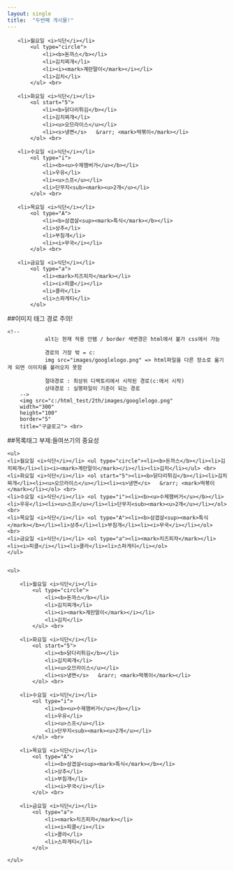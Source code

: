 ```yaml
---
layout: single
title:  "두번째 게시물!"
---
```



<ul>

	<li>월요일 <i>식단</i></li>
		<ul type="circle">
			<li><b>돈까스</b></li>
			<li>김치찌개</li>
			<li><i><mark>계란말이</mark></i></li>
			<li>김치</li>
		</ul> <br>

	<li>화요일 <i>식단</i></li>
		<ol start="5">
			<li><b>닭다리튀김</b></li>
			<li>김치찌개</li>
			<li><u>오므라이스</u></li>
			<li><s>냉면</s>	&rarr; <mark>떡볶이</mark></li>
		</ol> <br>

	<li>수요일 <i>식단</i></li>
		<ol type="i">
			<li><b><u>수제햄버거</u></b></li>
			<li>우유</li>
			<li><u>스프</u></li>
			<li>단무지<sub><mark><u>2개</u></li>
		</ol> <br>

	<li>목요일 <i>식단</i></li>
		<ol type="A">
			<li><b>삼겹살<sup><mark>특식</mark></b></li>
			<li>상추</li>
			<li>부침개</li>
			<li><i>무국</i></li>
		</ol> <br>

	<li>금요일 <i>식단</i></li>
		<ol type="a">
			<li><mark>치즈피자</mark></li>
			<li><i>피클</i></li>
			<li>콜라</li>
			<li>스파게티</li>
		</ol>

</ul>

##이미지 태그
경로 주의!

```
<!--
			alt는 현재 적용 안됌 / border 색변경은 html에서 불가 css에서 가능
		
			경로의 가장 밖 = c:
			img src="images/googlelogo.png" => html파일을 다른 장소로 옮기게 되면 이미지를 불러오지 못함
		
			절대경로 : 최상위 디렉토리에서 시작된 경로(c:에서 시작)
			상대경로 : 실행파일이 기준이 되는 경로
	-->
	<img src="c:/html_test/2th/images/googlelogo.png" 
	width="300"
	height="100"
	border="5"
	title="구글로고"> <br>
```

##목록태그
부제:들여쓰기의 중요성





```
<ul>
<li>월요일 <i>식단</i></li> <ul type="circle"><li><b>돈까스</b></li><li>김치찌개</li><li><i><mark>계란말이</mark></i></li><li>김치</li></ul> <br>
<li>화요일 <i>식단</i></li> <ol start="5"><li><b>닭다리튀김</b></li><li>김치찌개</li><li><u>오므라이스</u></li><li><s>냉면</s>	&rarr; <mark>떡볶이</mark></li></ol> <br>
<li>수요일 <i>식단</i></li> <ol type="i"><li><b><u>수제햄버거</u></b></li><li>우유</li><li><u>스프</u></li><li>단무지<sub><mark><u>2개</u></li></ol> <br>
<li>목요일 <i>식단</i></li> <ol type="A"><li><b>삼겹살<sup><mark>특식</mark></b></li><li>상추</li><li>부침개</li><li><i>무국</i></li></ol> <br>
<li>금요일 <i>식단</i></li> <ol type="a"><li><mark>치즈피자</mark></li><li><i>피클</i></li><li>콜라</li><li>스파게티</li></ol>
</ul>


<ul>

	<li>월요일 <i>식단</i></li>
		<ul type="circle">
			<li><b>돈까스</b></li>
			<li>김치찌개</li>
			<li><i><mark>계란말이</mark></i></li>
			<li>김치</li>
		</ul> <br>

	<li>화요일 <i>식단</i></li>
		<ol start="5">
			<li><b>닭다리튀김</b></li>
			<li>김치찌개</li>
			<li><u>오므라이스</u></li>
			<li><s>냉면</s>	&rarr; <mark>떡볶이</mark></li>
		</ol> <br>

	<li>수요일 <i>식단</i></li>
		<ol type="i">
			<li><b><u>수제햄버거</u></b></li>
			<li>우유</li>
			<li><u>스프</u></li>
			<li>단무지<sub><mark><u>2개</u></li>
		</ol> <br>

	<li>목요일 <i>식단</i></li>
		<ol type="A">
			<li><b>삼겹살<sup><mark>특식</mark></b></li>
			<li>상추</li>
			<li>부침개</li>
			<li><i>무국</i></li>
		</ol> <br>

	<li>금요일 <i>식단</i></li>
		<ol type="a">
			<li><mark>치즈피자</mark></li>
			<li><i>피클</i></li>
			<li>콜라</li>
			<li>스파게티</li>
		</ol>

</ul>
```

